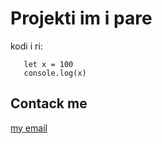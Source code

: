 # Projekti im i pare
 kodi i ri:
 
       let x = 100
       console.log(x)
 ## Contack me


[my email](mailto:fetibakiji202@gmail.com)
